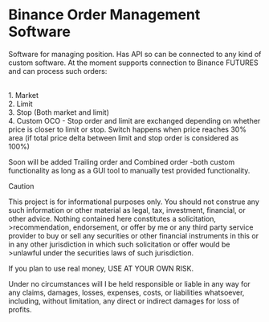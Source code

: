 # Binance Order Management Software

Software for managing position. Has API so can be connected to any kind of custom software.  At the moment supports connection to Binance FUTURES and can process  such orders:

<br />1. Market
<br />2. Limit
<br />3. Stop (Both market and limit)
<br />4. Custom OCO - Stop order and limit are exchanged depending on whether price is closer to limit or stop. Switch happens when price reaches 30% area (if total price delta between limit and stop order is considered as 100%)

Soon will be added Trailing order and Combined order -both custom functionality as long as a GUI tool to manually test provided functionality.

> [!CAUTION]
> This project is for informational purposes only. You should not construe any such information or other material as legal, tax, investment, financial, or other advice. Nothing contained here constitutes a solicitation, >recommendation, endorsement, or offer by me or any third party service provider to buy or sell any securities or other financial instruments in this or in any other jurisdiction in which such solicitation or offer would be >unlawful under the securities laws of such jurisdiction.
> 
>If you plan to use real money, USE AT YOUR OWN RISK.
>
>Under no circumstances will I be held responsible or liable in any way for any claims, damages, losses, expenses, costs, or liabilities whatsoever, including, without limitation, any direct or indirect damages for loss of profits.
